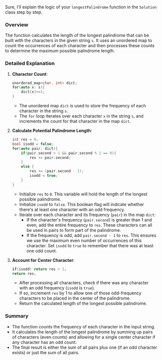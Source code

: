 Sure, I'll explain the logic of your `longestPalindrome` function in the `Solution` class step by step.

### Overview
The function calculates the length of the longest palindrome that can be built with the characters in the given string `s`. It uses an unordered map to count the occurrences of each character and then processes these counts to determine the maximum possible palindrome length.

### Detailed Explanation

1. **Character Count**:
    ```cpp
    unordered_map<char, int> dict;
    for(auto x: s){
        dict[x]+=1;
    }
    ```
    - The unordered map `dict` is used to store the frequency of each character in the string `s`.
    - The `for` loop iterates over each character `x` in the string `s`, and increments the count for that character in the map `dict`.

2. **Calculate Potential Palindrome Length**:
    ```cpp
    int res = 0;
    bool isodd = false;
    for(auto pair: dict){
        if(pair.second > 1 && pair.second % 2 == 0){
            res += pair.second;
        }
        else {
            res += (pair.second - 1);
            isodd = true;
        }
    }
    ```
    - Initialize `res` to `0`. This variable will hold the length of the longest possible palindrome.
    - Initialize `isodd` to `false`. This boolean flag will indicate whether there's at least one character with an odd frequency.
    - Iterate over each character and its frequency (`pair`) in the map `dict`:
      - If the character's frequency (`pair.second`) is greater than 1 and even, add the entire frequency to `res`. These characters can all be used in pairs to form part of the palindrome.
      - If the frequency is odd, add `pair.second - 1` to `res`. This ensures we use the maximum even number of occurrences of this character. Set `isodd` to `true` to remember that there was at least one odd count.

3. **Account for Center Character**:
    ```cpp
    if(isodd) return res + 1;
    return res;
    ```
    - After processing all characters, check if there was any character with an odd frequency (`isodd` is `true`).
    - If so, increment `res` by 1 to allow one of those odd-frequency characters to be placed in the center of the palindrome.
    - Return the calculated length of the longest possible palindrome.

### Summary
- The function counts the frequency of each character in the input string.
- It calculates the length of the longest palindrome by summing up pairs of characters (even counts) and allowing for a single center character if any character has an odd count.
- The final result is either the sum of all pairs plus one (if an odd character exists) or just the sum of all pairs.